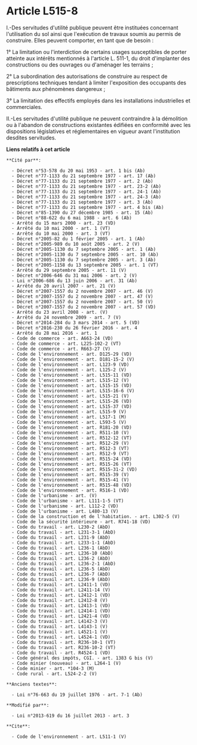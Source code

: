 # Article L515-8

I.-Des servitudes d'utilité publique peuvent être instituées concernant l'utilisation du sol ainsi que l'exécution de travaux
soumis au permis de construire. Elles peuvent comporter, en tant que de besoin : 

1° La limitation ou l'interdiction de certains usages susceptibles de porter atteinte aux intérêts mentionnés à l'article L.
511-1, du droit d'implanter des constructions ou des ouvrages ou d'aménager les terrains ; 

2° La subordination des autorisations de construire au respect de prescriptions techniques tendant à limiter l'exposition des
occupants des bâtiments aux phénomènes dangereux ; 

3° La limitation des effectifs employés dans les installations industrielles et commerciales. 

II.-Les servitudes d'utilité publique ne peuvent contraindre à la démolition ou à l'abandon de constructions existantes
édifiées en conformité avec les dispositions législatives et réglementaires en vigueur avant l'institution desdites
servitudes.

**Liens relatifs à cet article**

	**Cité par**:

	  - Décret n°53-578 du 20 mai 1953 - art. 1 bis (Ab)
	  - Décret n°77-1133 du 21 septembre 1977 - art. 17 (Ab)
	  - Décret n°77-1133 du 21 septembre 1977 - art. 2 (Ab)
	  - Décret n°77-1133 du 21 septembre 1977 - art. 23-2 (Ab)
	  - Décret n°77-1133 du 21 septembre 1977 - art. 24-1 (Ab)
	  - Décret n°77-1133 du 21 septembre 1977 - art. 24-3 (Ab)
	  - Décret n°77-1133 du 21 septembre 1977 - art. 3 (Ab)
	  - Décret n°77-1133 du 21 septembre 1977 - art. 4 bis (Ab)
	  - Décret n°85-1390 du 27 décembre 1985 - art. 15 (Ab)
	  - Décret n°88-622 du 6 mai 1988 - art. 6 (Ab)
	  - Arrêté du 15 mars 2000 - art. 23 (VD)
	  - Arrêté du 10 mai 2000 - art. 1 (VT)
	  - Arrêté du 10 mai 2000 - art. 3 (VT)
	  - Décret n°2005-82 du 1 février 2005 - art. 1 (Ab)
	  - Décret n°2005-989 du 10 août 2005 - art. 2 (V)
	  - Décret n°2005-1130 du 7 septembre 2005 - art. 1 (Ab)
	  - Décret n°2005-1130 du 7 septembre 2005 - art. 10 (Ab)
	  - Décret n°2005-1130 du 7 septembre 2005 - art. 3 (Ab)
	  - Décret n°2005-1158 du 13 septembre 2005 - art. 1 (VT)
	  - Arrêté du 29 septembre 2005 - art. 11 (V)
	  - Décret n°2006-646 du 31 mai 2006 - art. 2 (V)
	  - Loi n°2006-686 du 13 juin 2006 - art. 31 (Ab)
	  - Arrêté du 20 avril 2007 - art. 21 (V)
	  - Décret n°2007-1557 du 2 novembre 2007 - art. 46 (V)
	  - Décret n°2007-1557 du 2 novembre 2007 - art. 47 (V)
	  - Décret n°2007-1557 du 2 novembre 2007 - art. 50 (V)
	  - Décret n°2007-1557 du 2 novembre 2007 - art. 57 (VD)
	  - Arrêté du 23 avril 2008 - art. (V)
	  - Arrêté du 24 novembre 2009 - art. 7 (V)
	  - Décret n°2014-284 du 3 mars 2014 - art. 5 (VD)
	  - Décret n°2016-230 du 26 février 2016 - art. 4
	  - Arrêté du 28 mai 2016 - art. 1
	  - Code de commerce - art. A663-24 (VD)
	  - Code de commerce - art. L225-102-2 (VT)
	  - Code de commerce - art. R663-27 (V)
	  - Code de l'environnement - art. D125-29 (VD)
	  - Code de l'environnement - art. D181-15-2 (V)
	  - Code de l'environnement - art. L123-9 (VD)
	  - Code de l'environnement - art. L125-2 (V)
	  - Code de l'environnement - art. L515-11 (VD)
	  - Code de l'environnement - art. L515-12 (V)
	  - Code de l'environnement - art. L515-15 (VD)
	  - Code de l'environnement - art. L515-16-6 (V)
	  - Code de l'environnement - art. L515-21 (V)
	  - Code de l'environnement - art. L515-26 (VD)
	  - Code de l'environnement - art. L515-37 (VD)
	  - Code de l'environnement - art. L515-9 (V)
	  - Code de l'environnement - art. L517-1 (M)
	  - Code de l'environnement - art. L593-5 (V)
	  - Code de l'environnement - art. R181-20 (VD)
	  - Code de l'environnement - art. R511-10 (V)
	  - Code de l'environnement - art. R512-12 (VT)
	  - Code de l'environnement - art. R512-29 (V)
	  - Code de l'environnement - art. R512-3 (VT)
	  - Code de l'environnement - art. R512-9 (VT)
	  - Code de l'environnement - art. R515-24 (VD)
	  - Code de l'environnement - art. R515-26 (VT)
	  - Code de l'environnement - art. R515-31-2 (VD)
	  - Code de l'environnement - art. R515-39 (V)
	  - Code de l'environnement - art. R515-41 (V)
	  - Code de l'environnement - art. R515-48 (VD)
	  - Code de l'environnement - art. R516-1 (VD)
	  - Code de l'urbanisme - art. (V)
	  - Code de l'urbanisme - art. L111-1-5 (VT)
	  - Code de l'urbanisme - art. L112-2 (VD)
	  - Code de l'urbanisme - art. L480-13 (V)
	  - Code de la construction et de l'habitation. - art. L302-5 (V)
	  - Code de la sécurité intérieure - art. R741-18 (VD)
	  - Code du travail - art. L230-2 (AbD)
	  - Code du travail - art. L231-3-1 (AbD)
	  - Code du travail - art. L231-9 (AbD)
	  - Code du travail - art. L233-1-1 (AbD)
	  - Code du travail - art. L236-1 (AbD)
	  - Code du travail - art. L236-10 (AbD)
	  - Code du travail - art. L236-2 (AbD)
	  - Code du travail - art. L236-2-1 (AbD)
	  - Code du travail - art. L236-5 (AbD)
	  - Code du travail - art. L236-7 (AbD)
	  - Code du travail - art. L236-9 (AbD)
	  - Code du travail - art. L2411-1 (VD)
	  - Code du travail - art. L2411-14 (V)
	  - Code du travail - art. L2412-1 (VD)
	  - Code du travail - art. L2412-8 (V)
	  - Code du travail - art. L2413-1 (VD)
	  - Code du travail - art. L2414-1 (VD)
	  - Code du travail - art. L2421-4 (VD)
	  - Code du travail - art. L4142-3 (V)
	  - Code du travail - art. L4143-1 (V)
	  - Code du travail - art. L4521-1 (V)
	  - Code du travail - art. L4524-1 (VD)
	  - Code du travail - art. R236-10-1 (VT)
	  - Code du travail - art. R236-10-2 (VT)
	  - Code du travail - art. R4524-1 (VD)
	  - Code général des impôts, CGI. - art. 1383 G bis (V)
	  - Code minier (nouveau) - art. L264-1 (V)
	  - Code minier - art. *104-3 (M)
	  - Code rural - art. L524-2-2 (V)

	**Anciens textes**:

	  - Loi n°76-663 du 19 juillet 1976 - art. 7-1 (Ab)

	**Modifié par**:

	  - Loi n°2013-619 du 16 juillet 2013 - art. 3

	**Cite**:

	  - Code de l'environnement - art. L511-1 (V)
